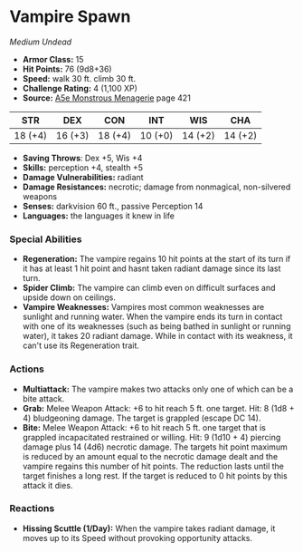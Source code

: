 # Vampire Spawn

*Medium* *Undead*

- **Armor Class:** 15
- **Hit Points:** 76 (9d8+36)
- **Speed:** walk 30 ft. climb 30 ft.
- **Challenge Rating:** 4 (1,100 XP)
- **Source:** [A5e Monstrous Menagerie](https://enpublishingrpg.com/products/level-up-monstrous-menagerie-a5e) page 421

| STR | DEX | CON | INT | WIS | CHA |
| --- | --- | --- | --- | --- | --- |
| 18 (+4) | 16 (+3) | 18 (+4) | 10 (+0) | 14 (+2) | 14 (+2) |

- **Saving Throws**: Dex +5, Wis +4
- **Skills:** perception +4, stealth +5
- **Damage Vulnerabilities:** radiant
- **Damage Resistances:** necrotic; damage from nonmagical, non-silvered weapons
- **Senses:** darkvision 60 ft., passive Perception 14
- **Languages:** the languages it knew in life
### Special Abilities
- **Regeneration:** The vampire regains 10 hit points at the start of its turn if it has at least 1 hit point and hasnt taken radiant damage since its last turn.
- **Spider Climb:** The vampire can climb even on difficult surfaces and upside down on ceilings.
- **Vampire Weaknesses:** Vampires most common weaknesses are sunlight and running water. When the vampire ends its turn in contact with one of its weaknesses (such as being bathed in sunlight or running water), it takes 20 radiant damage. While in contact with its weakness, it can't use its Regeneration trait.
### Actions
- **Multiattack:** The vampire makes two attacks  only one of which can be a bite attack.
- **Grab:** Melee Weapon Attack: +6 to hit  reach 5 ft.  one target. Hit: 8 (1d8 + 4) bludgeoning damage. The target is grappled (escape DC 14).
- **Bite:** Melee Weapon Attack: +6 to hit  reach 5 ft.  one target that is grappled  incapacitated  restrained  or willing. Hit: 9 (1d10 + 4) piercing damage plus 14 (4d6) necrotic damage. The targets hit point maximum is reduced by an amount equal to the necrotic damage dealt  and the vampire regains this number of hit points. The reduction lasts until the target finishes a long rest. If the target is reduced to 0 hit points by this attack  it dies.
### Reactions
- **Hissing Scuttle (1/Day):** When the vampire takes radiant damage, it moves up to its Speed without provoking opportunity attacks.


